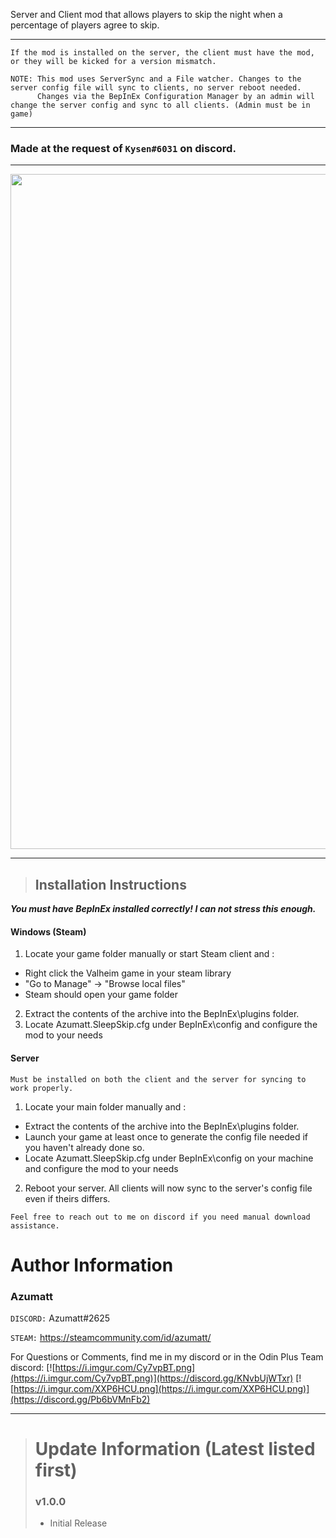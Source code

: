 ﻿Server and Client mod that allows players to skip the night when a percentage of players agree to skip.

---

```
If the mod is installed on the server, the client must have the mod, or they will be kicked for a version mismatch.

NOTE: This mod uses ServerSync and a File watcher. Changes to the server config file will sync to clients, no server reboot needed.
      Changes via the BepInEx Configuration Manager by an admin will change the server config and sync to all clients. (Admin must be in game)
```

---

### Made at the request of `Kysen#6031` on discord.
---
<img align="center" width="1920" height="1080" src="https://i.imgur.com/gETGfPd.png">

---
> ## Installation Instructions
***You must have BepInEx installed correctly! I can not stress this enough.***

#### Windows (Steam)

1. Locate your game folder manually or start Steam client and :
  * Right click the Valheim game in your steam library
  * "Go to Manage" -> "Browse local files"
  * Steam should open your game folder
2. Extract the contents of the archive into the BepInEx\plugins folder.
3. Locate Azumatt.SleepSkip.cfg under BepInEx\config and configure the mod to your needs

#### Server

`Must be installed on both the client and the server for syncing to work properly.`

1. Locate your main folder manually and :
  * Extract the contents of the archive into the BepInEx\plugins folder.
  * Launch your game at least once to generate the config file needed if you haven't already done so.
  * Locate Azumatt.SleepSkip.cfg under BepInEx\config on your machine and configure the mod to your needs
2. Reboot your server. All clients will now sync to the server's config file even if theirs differs.

`Feel free to reach out to me on discord if you need manual download assistance.`


# Author Information

### Azumatt

`DISCORD:` Azumatt#2625

`STEAM:` https://steamcommunity.com/id/azumatt/

For Questions or Comments, find me in my discord or in the Odin Plus Team discord:
[![https://i.imgur.com/Cy7vpBT.png](https://i.imgur.com/Cy7vpBT.png)](https://discord.gg/KNvbUjWTxr)
[![https://i.imgur.com/XXP6HCU.png](https://i.imgur.com/XXP6HCU.png)](https://discord.gg/Pb6bVMnFb2)

***
> # Update Information (Latest listed first)
> ### v1.0.0
> - Initial Release

